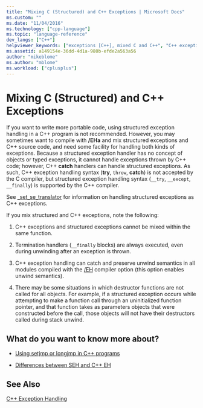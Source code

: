 ```yaml
---
title: "Mixing C (Structured) and C++ Exceptions | Microsoft Docs"
ms.custom: ""
ms.date: "11/04/2016"
ms.technology: ["cpp-language"]
ms.topic: "language-reference"
dev_langs: ["C++"]
helpviewer_keywords: ["exceptions [C++], mixed C and C++", "C++ exception handling, mixed-language", "structured exception handling [C++], mixed C and C++", "catch keyword [C++], mixed", "try-catch keyword [C++], mixed-language"]
ms.assetid: a149154e-36dd-4d1a-980b-efde2a563a56
author: "mikeblome"
ms.author: "mblome"
ms.workload: ["cplusplus"]
---
```

# Mixing C (Structured) and C++ Exceptions
If you want to write more portable code, using structured exception handling in a C++ program is not recommended. However, you may sometimes want to compile with **/EHa** and mix structured exceptions and C++ source code, and need some facility for handling both kinds of exceptions. Because a structured exception handler has no concept of objects or typed exceptions, it cannot handle exceptions thrown by C++ code; however, C++ **catch** handlers can handle structured exceptions. As such, C++ exception handling syntax (**try**, `throw`, **catch**) is not accepted by the C compiler, but structured exception handling syntax (`__try`, `__except`, `__finally`) is supported by the C++ compiler.  
  
 See [_set_se_translator](../c-runtime-library/reference/set-se-translator.md) for information on handling structured exceptions as C++ exceptions.  
  
 If you mix structured and C++ exceptions, note the following:  
  
1.  C++ exceptions and structured exceptions cannot be mixed within the same function.  
  
2.  Termination handlers (`__finally` blocks) are always executed, even during unwinding after an exception is thrown.  
  
3.  C++ exception handling can catch and preserve unwind semantics in all modules compiled with the [/EH](../build/reference/eh-exception-handling-model.md) compiler option (this option enables unwind semantics).  
  
4.  There may be some situations in which destructor functions are not called for all objects. For example, if a structured exception occurs while attempting to make a function call through an uninitialized function pointer, and that function takes as parameters objects that were constructed before the call, those objects will not have their destructors called during stack unwind.  
  
## What do you want to know more about?  
  
-   [Using setjmp or longjmp in C++ programs](../cpp/using-setjmp-longjmp.md)  
  
-   [Differences between SEH and C++ EH](../cpp/exception-handling-differences.md)  
  
## See Also  
 [C++ Exception Handling](../cpp/cpp-exception-handling.md)